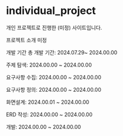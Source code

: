 # individual_project
개인 프로젝트로 진행한 (미정) 사이트입니다.


프로젝트 소개
미정


개발 기간
총 개발 기간: 2024.07.29~ 2024.00.00

주제 탐색: 2024.00.00 ~ 2024.00.00

요구사항 수집: 2024.00.00 ~ 2024.00.00

요구사항 정의: 2024.00.00 ~ 2024.00.00

화면설계: 2024.00.01 ~ 2024.00.00

ERD 작성: 2024.00.00 ~ 2024.00.00

개발: 2024.00.00 ~ 2024.00.00


